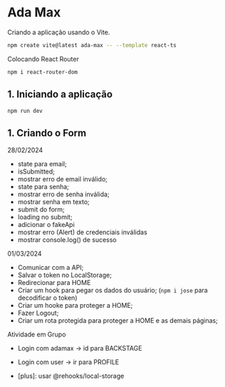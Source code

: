 # Ada Max

Criando a aplicação usando o Vite.

```bash
npm create vite@latest ada-max -- --template react-ts
```

Colocando React Router

```bash
npm i react-router-dom
```

## 1. Iniciando a aplicação

```bash
npm run dev
```

## 1. Criando o Form

28/02/2024

- state para email;
- isSubmitted;
- mostrar erro de email inválido;
- state para senha;
- mostrar erro de senha inválida;
- mostrar senha em texto;
- submit do form;
- loading no submit;
- adicionar o fakeApi
- mostrar erro (Alert) de credenciais inválidas
- mostrar console.log() de sucesso

01/03/2024

- Comunicar com a API;
- Salvar o token no LocalStorage;
- Redirecionar para HOME
- Criar um hook para pegar os dados do usuário; (`npm i jose` para decodificar o token)
- Criar um hooke para proteger a HOME;
- Fazer Logout;
- Criar um rota protegida para proteger a HOME e as demais páginas;

Atividade em Grupo

- Login com adamax -> id para BACKSTAGE
- Login com user -> ir para PROFILE

- [plus]: usar @rehooks/local-storage
